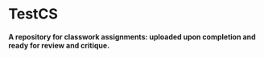 # TestCS

#### A repository for classwork assignments: uploaded upon completion and ready for review and critique.